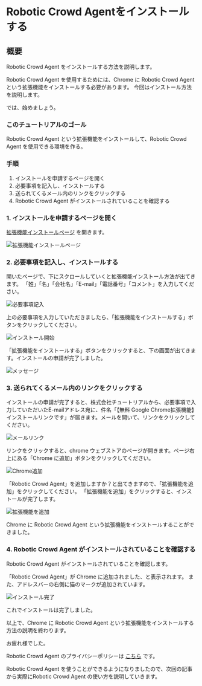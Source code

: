 # Robotic Crowd Agentをインストールする

## 概要

Robotic Crowd Agent をインストールする方法を説明します。

Robotic Crowd Agent を使用するためには、Chrome に Robotic Crowd Agent という拡張機能をインストールする必要があります。
今回はインストール方法を説明します。

では、始めましょう。

### このチュートリアルのゴール

Robotic Crowd Agent という拡張機能をインストールして、Robotic Crowd Agent を使用できる環境を作る。

### 手順

1. インストールを申請するページを開く
1. 必要事項を記入し、インストールする
1. 送られてくるメール内のリンクをクリックする
1. Robotic Crowd Agent がインストールされていることを確認する

### 1. インストールを申請するページを開く

[拡張機能インストールページ](https://tutorial.co.jp/news/release/2019/06/rc_agent/#install) を開きます。

![拡張機能インストールページ](../.gitbook/assets/install1.png)

### 2. 必要事項を記入し、インストールする

開いたページで、下にスクロールしていくと拡張機能インストール方法が出てきます。
「姓」「名」「会社名」「E-mail」「電話番号」「コメント」を入力してください。

![必要事項記入](../.gitbook/assets/install2.png)

上の必要事項を入力していただきましたら、「拡張機能をインストールする」ボタンをクリックしてください。

![インストール開始](../.gitbook/assets/install3.png)

「拡張機能をインストールする」ボタンをクリックすると、下の画面が出てきます。インストールの申請が完了しました。

![メッセージ](../.gitbook/assets/install4.png)

### 3. 送られてくるメール内のリンクをクリックする

インストールの申請が完了すると、株式会社チュートリアルから、必要事項で入力していただいたE-mailアドレス宛に、件名「【無料 Google Chrome拡張機能】インストールリンクです」が届きます。メールを開いて、リンクをクリックしてください。

![メールリンク](../.gitbook/assets/install5.png)

リンクをクリックすると、chrome ウェブストアのページが開きます。ページ右上にある「Chrome に追加」ボタンをクリックしてください。

![Chrome追加](../.gitbook/assets/install6.png)

「Robotic Crowd Agent」を追加しますか？と出てきますので、「拡張機能を追加」をクリックしてください。
「拡張機能を追加」をクリックすると、インストールが完了します。

![拡張機能を追加](../.gitbook/assets/install7.png)

Chrome に Robotic Crowd Agent という拡張機能をインストールすることができました。

### 4. Robotic Crowd Agent がインストールされていることを確認する

Robotic Crowd Agent がインストールされていることを確認します。

「Robotic Crowd Agent」が Chrome に追加されました、と表示されます。
また、アドレスバーの右側に猫のマークが追加されています。

![インストール完了](../.gitbook/assets/install8.png)

これでインストールは完了しました。

以上で、Chrome に Robotic Crowd Agent という拡張機能をインストールする方法の説明を終わります。

お疲れ様でした。

Robotic Crowd Agent のプライバシーポリシーは [こちら](https://roboticcrowd.com/privacy-policy/) です。

Robotic Crowd Agent を使うことができるようになりましたので、次回の記事から実際にRobotic Crowd Agent の使い方を説明していきます。